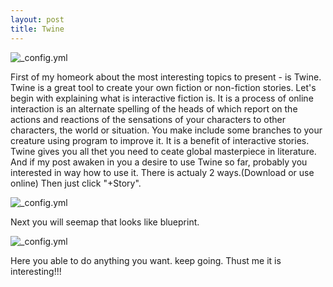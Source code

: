 ```yaml
---
layout: post
title: Twine 
---
```


![_config.yml](https://blogs.carleton.edu/hist235/files/2016/01/Twine___An_open-source_tool_for_telling_interactive__nonlinear_stories-2621l8z.png)

First of my homeork about the most interesting topics to present - is Twine.
Twine is a great tool to create your own  fiction or non-fiction stories.
Let's begin with explaining what is interactive fiction is.
It is a process of online interaction is an alternate spelling of the heads of which report on the actions and reactions of the sensations of your characters to other characters, the world or situation.
You make include some branches to your creature using program to improve it.
It is a benefit of interactive stories.
Twine gives you all thet you need to ceate global masterpiece in literature.
And if my post  awaken in you a desire to use Twine so far,  probably you interested in way how to use it.
There is actualy 2 ways.(Download or use online)
Then just click "+Story".

![_config.yml](https://apf.mail.ru/cgi-bin/readmsg?id=14671247910000000899;0;1&af_preview=1&exif=1)


Next you will seemap that looks like blueprint.


![_config.yml](https://apf.mail.ru/cgi-bin/readmsg?id=14671246450000000955;0;1&af_preview=1&exif=1)

Here you able to do anything you want.
keep going.
Thust me it is interesting!!!


